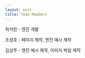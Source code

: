```yaml
---
layout: post
title: Team Members
---
```


최석원 - 엔진 개발

조성호 - 페이지 제작, 엔진 예시 제작

김성주 - 엔진 예시 제작, 이미지 파일 제작
